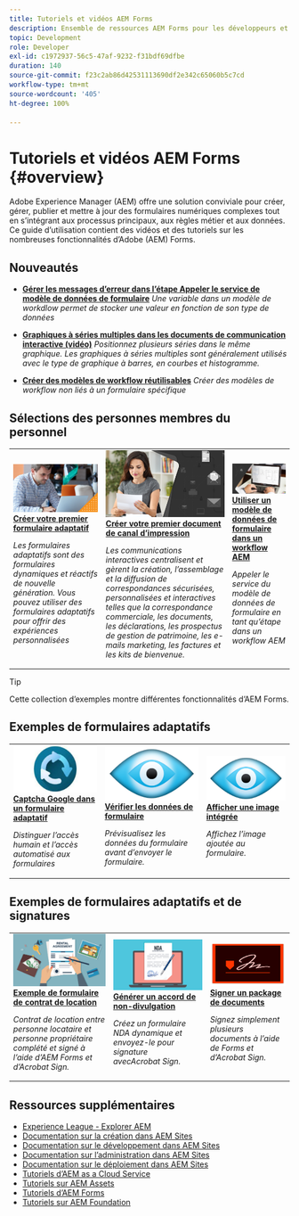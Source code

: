 ```yaml
---
title: Tutoriels et vidéos AEM Forms
description: Ensemble de ressources AEM Forms pour les développeurs et développeuse AEM Forms débutants et expérimentés
topic: Development
role: Developer
exl-id: c1972937-56c5-47af-9232-f31bdf69dfbe
duration: 140
source-git-commit: f23c2ab86d42531113690df2e342c65060b5c7cd
workflow-type: tm+mt
source-wordcount: '405'
ht-degree: 100%

---
```


# Tutoriels et vidéos AEM Forms {#overview}

Adobe Experience Manager (AEM) offre une solution conviviale pour créer, gérer, publier et mettre à jour des formulaires numériques complexes tout en s’intégrant aux processus principaux, aux règles métier et aux données. Ce guide d’utilisation contient des vidéos et des tutoriels sur les nombreuses fonctionnalités d’Adobe (AEM) Forms.

## Nouveautés

* **[Gérer les messages d’erreur dans l’étape Appeler le service de modèle de données de formulaire](./adaptive-forms/handling-error-messages-in-invoke-fdm-step.md)**
  *Une variable dans un modèle de workdlow permet de stocker une valeur en fonction de son type de données*

* **[Graphiques à séries multiples dans les documents de communication interactive (vidéo)](./interactive-communications/multiseriescharts.md)**
  *Positionnez plusieurs séries dans le même graphique. Les graphiques à séries multiples sont généralement utilisés avec le type de graphique à barres, en courbes et histogramme.*

* **[Créer des modèles de workflow réutilisables](./adaptive-forms/re-usable-aem-forms-workflow-models-article.md)**
  *Créer des modèles de workflow non liés à un formulaire spécifique*

## Sélections des personnes membres du personnel

<table>
<tr>
  <td>
    <a href="./creating-your-first-adaptive-form/introduction-and-setup.md">
      <img alt="Créer votre premier formulaire adaptatif" src="./assets/afhero.png" />
    </a>
    <div>
      <a href="./creating-your-first-adaptive-form/introduction-and-setup.md">
<strong>Créer votre premier formulaire adaptatif</strong>
</a>
    </div>
    <p>
    <em>Les formulaires adaptatifs sont des formulaires dynamiques et réactifs de nouvelle génération. Vous pouvez utiliser des formulaires adaptatifs pour offrir des expériences personnalisées</em>
    <p>
  </td>
   <td>
    <a href="./ic-print-channel-tutorial/introduction.md">
      <img alt="Créer votre premier document de canal d’impression" src="./assets/correspondence-management1.png" />
    </a>
    <div>
      <a href="./ic-print-channel-tutorial/introduction.md">
<strong>Créer votre premier document de canal d’impression</strong>
</a>
    </div>
    <p>
    <em>Les communications interactives centralisent et gèrent la création, l’assemblage et la diffusion de correspondances sécurisées, personnalisées et interactives telles que la correspondance commerciale, les documents, les déclarations, les prospectus de gestion de patrimoine, les e-mails marketing, les factures et les kits de bienvenue.</em>
    <p>
  </td>
  <td>
    <a href="./adaptive-forms/form-data-model-service-as-step-in-workflow-video-use.md">
      <img alt="Utiliser un modèle de données de formulaire dans un workflow AEM" src="./assets/fdmlogo.png" />
    </a>
    <div>
      <a href="./adaptive-forms/form-data-model-service-as-step-in-workflow-video-use.md">
<strong>Utiliser un modèle de données de formulaire dans un workflow AEM</strong>
</a>
    </div>
    <p>
    <em>Appeler le service du modèle de données de formulaire en tant qu’étape dans un workflow AEM</em>
    <p>
  </td>
</tr>
</table>

>[!TIP]
>
>Cette collection d’exemples montre différentes fonctionnalités d’AEM Forms.


## Exemples de formulaires adaptatifs

<table>
<tr>
  <td>
    <a href="https://experienceleague.adobe.com/docs/experience-manager-learn/getting-started-with-aem-headless/graphql/overview.html?lang=fr">
      <img alt= "Captcha dans AEM Forms" src="./assets/captcha1.png" />
    </a>
    <div>
      <a href="https://forms.enablementadobe.com/content/forms/af/registerfornewsletter.html">
<strong>Captcha Google dans un formulaire adaptatif</strong>
</a>
    </div>
    <p>
    <em>Distinguer l’accès humain et l’accès automatisé aux formulaires</em>
    <p>
  </td>
  <td>
    <a href="https://forms.enablementadobe.com/content/dam/formsanddocuments/summaryscreen/jcr:content?wcmmode=disabled">
    <img alt="Prévisualiser des données de formulaire" src="./assets/preview.png" />
    </a>
    <div>
    <a href="https://forms.enablementadobe.com/content/dam/formsanddocuments/summaryscreen/jcr:content?wcmmode=disabled">
<strong>Vérifier les données de formulaire</strong>
</a>
    </div>
    <p>
    <em>Prévisualisez les données du formulaire avant d’envoyer le formulaire.</em>
    </p>
  </td>
  <td>
    <a href="https://forms.enablementadobe.com/content/forms/af/addinlineimage.html">
      <img alt=" Image intégrée" src="./assets/preview.png" />
    </a>
     <div>
      <a href="https://forms.enablementadobe.com/content/forms/af/addinlineimage.html">
<strong>Afficher une image intégrée</strong>
</a>
    </div>
    <p>
    <em>Affichez l’image ajoutée au formulaire.</em>
    <p>
  </td>
</tr>
</table>

## Exemples de formulaires adaptatifs et de signatures

<table>
<tr>
  <td>
    <a href="https://forms.enablementadobe.com/content/forms/af/rentalagreement.html">
      <img alt="Contrat de location" src="./assets/rental-agreement.png" />
    </a>
    <div>
      <a href="https://forms.enablementadobe.com/content/forms/af/rentalagreement.html">
<strong>Exemple de formulaire de contrat de location</strong>
</a>
    </div>
    <p>
    <em>Contrat de location entre personne locataire et personne propriétaire complété et signé à l’aide d’AEM Forms et d’Acrobat Sign.</em>
    <p>
  </td>
  <td>
    <a href="https://forms.enablementadobe.com/content/dam/formsanddocuments/ndawizard/jcr:content?wcmmode=disabled">
    <img alt="Accord de non divulgation (NDA)" src="./assets/nda1.png" />
    </a>
    <div>
    <a href="https://forms.enablementadobe.com/content/dam/formsanddocuments/ndawizard/jcr:content?wcmmode=disabled">
<strong>Générer un accord de non-divulgation</strong>
</a>
    </div>
    <p>
    <em>Créez un formulaire NDA dynamique et envoyez-le pour signature avecAcrobat Sign.</em>
    </p>
  </td>
  <td>
    <a href="https://forms.enablementadobe.com/content/dam/formsanddocuments/formsandsigndemo/refinanceform/jcr:content?wcmmode=disabled">
      <img alt="Signer un package de documents" src="./assets/sign.png" />
    </a>
     <div>
      <a href="https://forms.enablementadobe.com/content/dam/formsanddocuments/formsandsigndemo/refinanceform/jcr:content?wcmmode=disabled">
<strong>Signer un package de documents</strong>
</a>
    </div>
    <p>
    <em>Signez simplement plusieurs documents à l’aide de Forms et d’Acrobat Sign.</em>
    <p>
  </td>
</tr>
</table>




## Ressources supplémentaires

* [Experience League - Explorer AEM](https://experienceleague.adobe.com/?lang=fr#recommended/solutions/experience-manager)
* [Documentation sur la création dans AEM Sites](https://experienceleague.adobe.com/docs/experience-manager-65/authoring/home.html?lang=fr)
* [Documentation sur le développement dans AEM Sites](https://experienceleague.adobe.com/docs/experience-manager-65/developing/home.html?lang=fr)
* [Documentation sur l’administration dans AEM Sites](https://experienceleague.adobe.com/docs/experience-manager-65/administering/home.html?lang=fr)
* [Documentation sur le déploiement dans AEM Sites](https://experienceleague.adobe.com/docs/experience-manager-65/deploying/home.html?lang=fr)
* [Tutoriels d’AEM as a Cloud Service](/help/cloud-service/overview.md)
* [Tutoriels sur AEM Assets](/help/assets/overview.md)
* [Tutoriels d’AEM Forms](/help/forms/overview.md)
* [Tutoriels sur AEM Foundation](/help/foundation/overview.md)
